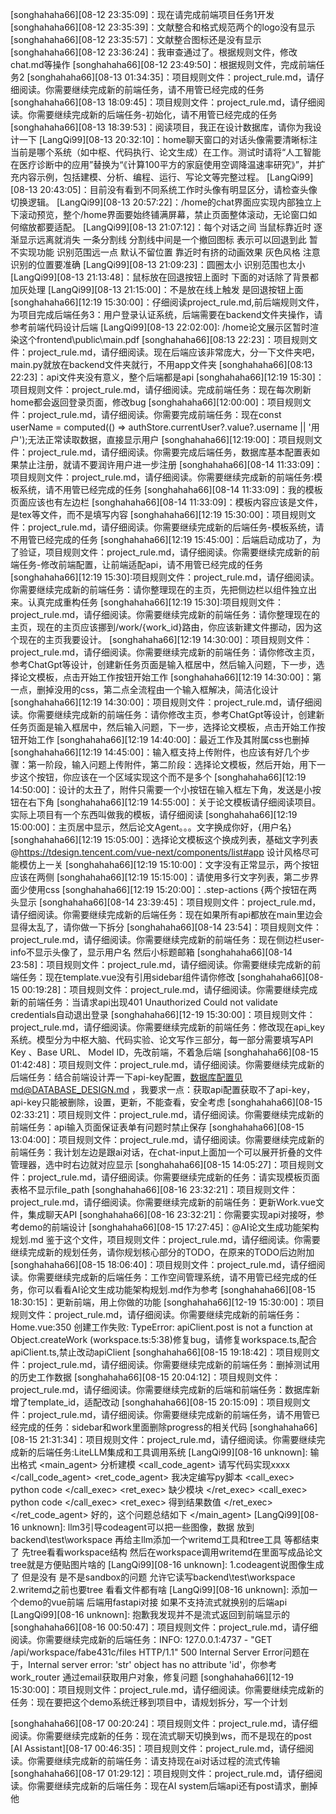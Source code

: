 [songhahaha66][08-12 23:35:09]：现在请完成前端项目任务1开发
[songhahaha66][08-12 23:35:39]：文献整合和格式规范两个的logo没有显示
[songhahaha66][08-12 23:35:57]：文献整合图标还是没有显示
[songhahaha66][08-12 23:36:24]：我审查通过了。根据规则文件，修改chat.md等操作
[songhahaha66][08-12 23:49:50]：根据规则文件，完成前端任务2
[songhahaha66][08-13 01:34:35]：项目规则文件：project_rule.md，请仔细阅读。你需要继续完成新的前端任务，请不用管已经完成的任务
[songhahaha66][08-13 18:09:45]：项目规则文件：project_rule.md，请仔细阅读。你需要继续完成新的后端任务-初始化，请不用管已经完成的任务
[songhahaha66][08-13 18:39:53]：阅读项目，我正在设计数据库，请你为我设计一下
[LangQi99][08-13 20:32:10]：home聊天窗口的对话头像需要清晰标注当前是哪个系统（如中枢、代码执行、论文生成）在工作。测试时请将“人工智能在医疗诊断中的应用”替换为“《计算100平方的家庭使用空调降温速率研究》”，并扩充内容示例，包括建模、分析、编程、运行、写论文等完整过程。
[LangQi99][08-13 20:43:05]：目前没有看到不同系统工作时头像有明显区分，请检查头像切换逻辑。
[LangQi99][08-13 20:57:22]：/home的chat界面应实现内部独立上下滚动预览，整个/home界面要始终铺满屏幕，禁止页面整体滚动，无论窗口如何缩放都要适配。
[LangQi99][08-13 21:07:12]：每个对话之间 当鼠标靠近时 逐渐显示远离就消失 一条分割线 分割线中间是一个撤回图标 表示可以回退到此 暂不实现功能 识别范围远一点 默认不留位置 靠近时有挤的动画效果 灰色风格 注意识别的位置要准确
[LangQi99][08-13 21:09:23]：圆圈太小 识别范围也太小
[LangQi99][08-13 21:13:48]：鼠标放在回退按钮上面时 下面的对话除了背景都加灰处理
[LangQi99][08-13 21:15:00]：不是放在线上触发 是回退按钮上面
[songhahaha66][12:19 15:30:00]：仔细阅读project_rule.md,前后端规则文件，为项目完成后端任务3：用户登录认证系统，后端需要在backend文件夹操作，请参考前端代码设计后端
[LangQi99][08-13 22:02:00]: /home论文展示区暂时渲染这个frontend\public\main.pdf
[songhahaha66][08:13 22:23]：项目规则文件：project_rule.md，请仔细阅读。现在后端应该非常庞大，分一下文件夹吧，main.py就放在backend文件夹就行，不用app文件夹
[songhahaha66][08:13 22:23]：api文件夹没有意义，整个后端都是api
[songhahaha66][12:19 15:30]：项目规则文件：project_rule.md，请仔细阅读。完成前端任务：现在每次刷新home都会返回登录页面，修改bug
[songhahaha66][12:00:00]：项目规则文件：project_rule.md，请仔细阅读。你需要完成前端任务：现在const userName = computed(() => authStore.currentUser?.value?.username || '用户');无法正常读取数据，直接显示用户
[songhahaha66][12:19:00]：项目规则文件：project_rule.md，请仔细阅读。你需要完成后端任务，数据库基本配置表如果禁止注册，就请不要润许用户进一步注册
[songhahaha66][08-14 11:33:09]：项目规则文件：project_rule.md，请仔细阅读。你需要继续完成新的前端任务:模板系统，请不用管已经完成的任务
[songhahaha66][08-14 11:33:09]：我的模板页面应该也有左边栏
[songhahaha66][08-14 11:33:09]：模板内容应该是文件，是tex等文件，而不是填写内容
[songhahaha66][12:19 15:30:00]：项目规则文件：project_rule.md，请仔细阅读。你需要继续完成新的后端任务-模板系统，请不用管已经完成的任务
[songhahaha66][12:19 15:45:00]：后端启动成功了，为了验证，项目规则文件：project_rule.md，请仔细阅读。你需要继续完成新的前端任务-修改前端配置，让前端适配api，请不用管已经完成的任务
[songhahaha66][12:19 15:30]:项目规则文件：project_rule.md，请仔细阅读。你需要继续完成新的前端任务：请你整理现在的主页，先把侧边栏以组件独立出来。认真完成重构任务
[songhahaha66][12:19 15:30]:项目规则文件：project_rule.md，请仔细阅读。你需要继续完成新的前端任务：请你整理现在的主页，现在的主页应该挪到/work/{work_id}路由，你应该新建文件挪动，因为这个现在的主页我要设计。
[songhahaha66][12:19 14:30:00]：项目规则文件：project_rule.md，请仔细阅读。你需要继续完成新的前端任务：请你修改主页，参考ChatGpt等设计，创建新任务页面是输入框居中，然后输入问题，下一步，选择论文模板，点击开始工作按钮开始工作
[songhahaha66][12:19 14:30:00]：第一点，删掉没用的css，第二点全流程由一个输入框解决，简洁化设计
[songhahaha66][12:19 14:30:00]：项目规则文件：project_rule.md，请仔细阅读。你需要继续完成新的前端任务：请你修改主页，参考ChatGpt等设计，创建新任务页面是输入框居中，然后输入问题，下一步，选择论文模板，点击开始工作按钮开始工作
[songhahaha66][12:19 14:40:00]：最近工作及其附属css也删掉
[songhahaha66][12:19 14:45:00]：输入框支持上传附件，也应该有好几个步骤：第一阶段，输入问题上传附件，第二阶段：选择论文模板，然后开始，用下一步这个按钮，你应该在一个区域实现这个而不是多个
[songhahaha66][12:19 14:50:00]：设计的太丑了，附件只需要一个小按钮在输入框左下角，发送是小按钮在右下角
[songhahaha66][12:19 14:55:00]：关于论文模板请仔细阅读项目。实际上项目有一个东西叫做我的模板，请仔细阅读
[songhahaha66][12:19 15:00:00]：主页居中显示，然后论文Agent。。。文字换成你好，{用户名}
[songhahaha66][12:19 15:05:00]：选择论文模板这个换成列表，基础文字列表@https://tdesign.tencent.com/vue-next/components/list#app 设计风格尽可能模仿上一关
[songhahaha66][12:19 15:10:00]：文字没有正常显示，两个按钮应该在两侧
[songhahaha66][12:19 15:15:00]：请使用多行文字列表，第二步界面少使用css
[songhahaha66][12:19 15:20:00]：.step-actions {两个按钮在两头显示
[songhahaha66][08-14 23:39:45]：项目规则文件：project_rule.md，请仔细阅读。你需要继续完成新的后端任务：现在如果所有api都放在main里边会显得太乱了，请你做一下拆分
[songhahaha66][08-14 23:54]：项目规则文件：project_rule.md，请仔细阅读。你需要继续完成新的前端任务：现在侧边栏user-info不显示头像了，显示用户名 然后小标题邮箱
[songhahaha66][08-14 23:58]：项目规则文件：project_rule.md，请仔细阅读。你需要继续完成新的前端任务：现在template.vue没有引用sidebar组件请你修改
[songhahaha66][08-15 00:19:28]：项目规则文件：project_rule.md，请仔细阅读。你需要继续完成新的前端任务：当请求api出现401 Unauthorized Could not validate credentials自动退出登录
[songhahaha66][12-19 15:30:00]：项目规则文件：project_rule.md，请仔细阅读。你需要继续完成新的前端任务：修改现在api_key系统。模型分为中枢大脑、代码实验、论文写作三部分，每一部分需要填写API Key 、Base URL、 Model ID，先改前端，不着急后端
[songhahaha66][08-15 01:42:48]：项目规则文件：project_rule.md，请仔细阅读。你需要继续完成新的后端任务：结合前端设计弄一下api-key配置，数据库配置见md@DATABASE_DESIGN.md ，我要求一点：获取api配置获取不了api-key，api-key只能被删除，设置，更新，不能查看，安全考虑
[songhahaha66][08-15 02:33:21]：项目规则文件：project_rule.md，请仔细阅读。你需要继续完成新的前端任务：api输入页面保证表单有问题时禁止保存
[songhahaha66][08-15 13:04:00]：项目规则文件：project_rule.md，请仔细阅读。你需要继续完成新的前端任务：我计划左边是跟ai对话，在chat-input上面加一个可以展开折叠的文件管理器，选中时右边就对应显示
[songhahaha66][08-15 14:05:27]：项目规则文件：project_rule.md，请仔细阅读。你需要继续完成新的任务：请实现模板页面表格不显示file_path
[songhahaha66][08-16 23:32:21]：项目规则文件：project_rule.md，请仔细阅读。你需要继续完成新的前端任务：更新Work.vue文件，集成聊天API
[songhahaha66][08-16 23:32:21]：你需要实现api对接呀，参考demo的前端设计
[songhahaha66][08-15 17:27:45]：@AI论文生成功能架构规划.md 鉴于这个文件，项目规则文件：project_rule.md，请仔细阅读。你需要继续完成新的规划任务，请你规划核心部分的TODO，在原来的TODO后边附加
[songhahaha66][08-15 18:06:40]：项目规则文件：project_rule.md，请仔细阅读。你需要继续完成新的后端任务：工作空间管理系统，请不用管已经完成的任务，你可以看看AI论文生成功能架构规划.md作为参考
[songhahaha66][08-15 18:30:15]：更新前端，用上你做的功能
[songhahaha66][12-19 15:30:00]：项目规则文件：project_rule.md，请仔细阅读。你需要继续完成新的前端任务：Home.vue:350  创建工作失败: TypeError: apiClient.post is not a function
    at Object.createWork (workspace.ts:5:38)修复bug，请修复workspace.ts,配合apiClient.ts,禁止改动apiClient
[songhahaha66][08-15 19:18:42]：项目规则文件：project_rule.md，请仔细阅读。你需要继续完成新的前端任务：删掉测试用的历史工作数据
[songhahaha66][08-15 20:04:12]：项目规则文件：project_rule.md，请仔细阅读。你需要继续完成新的后端和前端任务：数据库新增了template_id，适配改动
[songhahaha66][08-15 20:15:09]：项目规则文件：project_rule.md，请仔细阅读。你需要继续完成新的前端任务，请不用管已经完成的任务：sidebar和work里面删除progress的相关代码
[songhahaha66][08-15 21:31:34]：项目规则文件：project_rule.md，请仔细阅读。你需要继续完成新的后端任务:LiteLLM集成和工具调用系统
[LangQi99][08-16 unknown]: 
输出格式
<main_agent>
        分析建模
        <call_code_agent>
                请写代码实现xxxx
        </call_code_agent>
        <ret_code_agent>
                我决定编写py脚本
                <call_exec>
                        python code
                </call_exec>
                <ret_exec>
                        缺少模块
                </ret_exec>
                <call_exec>
                        python code
                </call_exec>
                <ret_exec>
                        得到结果数值
                </ret_exec>
        </ret_code_agent>
        好的，这个问题总结如下
</main_agent>
[LangQi99][08-16 unknown]: llm3引导codeagent可以把一些图像，数据 放到backend\test\workspace 再给主llm添加一个writemd工具和tree工具 等都结束了 先tree看看workspace结构 然后在workspace调用writemd在里面写成品论文tree就是方便贴图片啥的
[LangQi99][08-16 unknown]: 1.codeagent说图像生成了 但是没有 是不是sandbox的问题 允许它读写backend\test\workspace 2.writemd之前也要tree 看看文件都有啥
[LangQi99][08-16 unknown]: 添加一个demo的vue前端 后端用fastapi对接 如果不支持流式就换别的后端api
[LangQi99][08-16 unknown]: 抱歉我发现并不是流式返回到前端显示的
[songhahaha66][08-16 00:50:47]：项目规则文件：project_rule.md，请仔细阅读。你需要继续完成新的后端任务：INFO:     127.0.0.1:4737 - "GET /api/workspace/fabe431c/files HTTP/1.1" 500 Internal Server Error问题在于，Internal server error: 'str' object has no attribute 'id'，你参考work_router 通过email获取用户对象，修复问题
[songhahaha66][12-19 15:30:00]：项目规则文件：project_rule.md，请仔细阅读。你需要继续完成新的任务：现在要把这个demo系统迁移到项目中，请规划拆分，写一个计划

[songhahaha66][08-17 00:20:24]：项目规则文件：project_rule.md，请仔细阅读。你需要继续完成新的任务：现在流式聊天切换到ws，而不是现在的post
[AI Assistant][08-17 00:46:35]：项目规则文件：project_rule.md，请仔细阅读。你需要继续完成新的前端任务：请支持现在ai对话过程的流式传输
[songhahaha66][08-17 01:29:12]：项目规则文件：project_rule.md，请仔细阅读。你需要继续完成新的后端任务：现在AI system后端api还有post请求，删掉他

